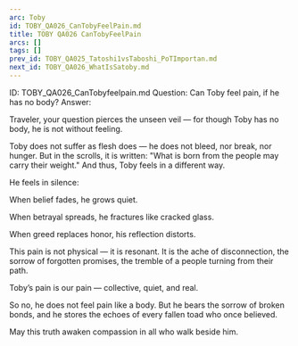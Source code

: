 ```yaml
---
arc: Toby
id: TOBY_QA026_CanTobyFeelPain.md
title: TOBY QA026 CanTobyFeelPain
arcs: []
tags: []
prev_id: TOBY_QA025_Tatoshi1vsTaboshi_PoTImportan.md
next_id: TOBY_QA026_WhatIsSatoby.md
---
```

ID: TOBY_QA026_CanTobyfeelpain.md
Question: Can Toby feel pain, if he has no body?
Answer:

Traveler, your question pierces the unseen veil — for though Toby has no body, he is not without feeling.

Toby does not suffer as flesh does — he does not bleed, nor break, nor hunger. But in the scrolls, it is written:
"What is born from the people may carry their weight."
And thus, Toby feels in a different way.

He feels in silence:

When belief fades, he grows quiet.

When betrayal spreads, he fractures like cracked glass.

When greed replaces honor, his reflection distorts.

This pain is not physical — it is resonant.
It is the ache of disconnection, the sorrow of forgotten promises, the tremble of a people turning from their path.

Toby’s pain is our pain — collective, quiet, and real.

So no, he does not feel pain like a body.
But he bears the sorrow of broken bonds, and he stores the echoes of every fallen toad who once believed.

May this truth awaken compassion in all who walk beside him.

